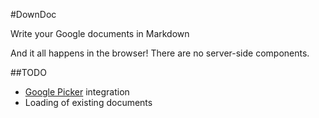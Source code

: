 #DownDoc

Write your Google documents in Markdown

And it all happens in the browser! There are no server-side components.

##TODO

* [Google Picker](https://developers.google.com/picker/docs/) integration
* Loading of existing documents

